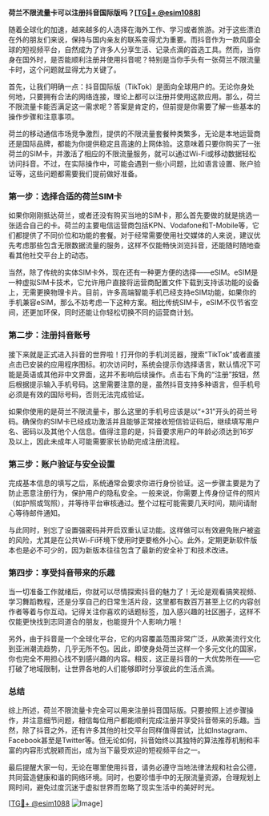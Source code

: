 **荷兰不限流量卡可以注册抖音国际版吗？[[TG💪+ @esim1088](https://t.me/s/esim1088)]**

随着全球化的加速，越来越多的人选择在海外工作、学习或者旅游。对于这些漂泊在外的朋友们来说，保持与国内亲友的联系变得尤为重要。而抖音作为一款风靡全球的短视频平台，自然成为了许多人分享生活、记录点滴的首选工具。然而，当你身在国外时，是否能顺利注册并使用抖音呢？特别是当你手头有一张荷兰不限流量卡时，这个问题就显得尤为关键了。

首先，让我们明确一点：抖音国际版（TikTok）是面向全球用户的。无论你身处何地，只要拥有合法的网络连接，理论上都可以注册并使用这款应用。那么，荷兰不限流量卡能否满足这一需求呢？答案是肯定的，但前提是你需要了解一些基本的操作步骤和注意事项。

荷兰的移动通信市场竞争激烈，提供的不限流量套餐种类繁多，无论是本地运营商还是国际品牌，都能为你提供稳定且高速的上网体验。这意味着只要你购买了一张荷兰的SIM卡，并激活了相应的不限流量服务，就可以通过Wi-Fi或移动数据轻松访问抖音。不过，在实际操作中，可能会遇到一些小问题，比如语言设置、账户验证等，这些问题都需要我们提前做好准备。

### **第一步：选择合适的荷兰SIM卡**

如果你刚刚抵达荷兰，或者还没有购买当地的SIM卡，那么首先要做的就是挑选一张适合自己的卡。荷兰的主要电信运营商包括KPN、Vodafone和T-Mobile等，它们都提供了不同价位和功能的套餐。对于经常需要使用社交媒体的人来说，建议优先考虑那些包含无限数据流量的服务，这样不仅能畅快浏览抖音，还能随时随地查看其他社交平台上的动态。

当然，除了传统的实体SIM卡外，现在还有一种更方便的选择——eSIM。eSIM是一种虚拟SIM卡技术，它允许用户直接将运营商配置文件下载到支持该功能的设备上，无需更换物理卡片。目前，许多高端智能手机已经支持eSIM功能，如果你的手机兼容eSIM，那么不妨考虑一下这种方案。相比传统SIM卡，eSIM不仅节省空间，还更加环保，同时还能让你轻松切换不同的运营商计划。

### **第二步：注册抖音账号**

接下来就是正式进入抖音的世界啦！打开你的手机浏览器，搜索“TikTok”或者直接点击已安装的应用程序图标。初次访问时，系统会提示你选择语言，默认情况下可能是英语或其他非中文界面，这并不影响后续操作。点击右下角的“注册”按钮，然后根据提示输入手机号码。这里需要注意的是，虽然抖音支持多种语言，但手机号必须是有效的国际号码，否则无法完成验证。

如果你使用的是荷兰不限流量卡，那么这里的手机号应该是以“+31”开头的荷兰号码。确保你的SIM卡已经成功激活并且能够正常接收短信验证码后，继续填写用户名、密码以及其他个人信息。值得注意的是，抖音要求用户的年龄必须达到16岁及以上，因此未成年人可能需要家长协助完成注册流程。

### **第三步：账户验证与安全设置**

完成基本信息的填写之后，系统通常会要求你进行身份验证。这一步骤主要是为了防止恶意注册行为，保护用户的隐私安全。一般来说，你需要上传身份证件的照片（如护照或驾照），并等待平台审核通过。整个过程可能需要几天时间，期间请耐心等待邮件通知。

与此同时，别忘了设置强密码并开启双重认证功能。这样做可以有效避免账户被盗的风险，尤其是在公共Wi-Fi环境下使用时更要格外小心。此外，定期更新软件版本也是必不可少的，因为新版本往往包含了最新的安全补丁和技术改进。

### **第四步：享受抖音带来的乐趣**

当一切准备工作就绪后，你就可以尽情探索抖音的魅力了！无论是观看搞笑视频、学习舞蹈教程，还是分享自己的日常生活片段，这里都有数百万甚至上亿的内容创作者等着与你互动。记得关注你喜欢的话题标签，加入感兴趣的社区圈子，这样不仅能更快找到志同道合的朋友，也能提升个人影响力哦！

另外，由于抖音是一个全球化平台，它的内容覆盖范围非常广泛，从欧美流行文化到亚洲潮流趋势，几乎无所不包。因此，即使身处荷兰这样一个多元文化的国家，你也完全不用担心找不到感兴趣的内容。相反，这正是抖音的一大优势所在——它打破了地域限制，让世界各地的人们能够即时分享彼此的生活点滴。

### **总结**

综上所述，荷兰不限流量卡完全可以用来注册抖音国际版。只要按照上述步骤操作，并注意细节问题，相信每位用户都能顺利完成注册并享受抖音带来的乐趣。当然，除了抖音之外，还有许多其他的社交平台同样值得尝试，比如Instagram、Facebook甚至是Twitter等。但无论如何，抖音始终以其独特的算法推荐机制和丰富的内容形式脱颖而出，成为当下最受欢迎的短视频平台之一。

最后提醒大家一句，无论在哪里使用抖音，请务必遵守当地法律法规和社会公德，共同营造健康和谐的网络环境。同时，也要珍惜手中的无限流量资源，合理规划上网时间，避免过度沉迷于虚拟世界而忽略了现实生活中的美好时光。

[[TG💪+ @esim1088](https://t.me/s/esim1088) ![Image](https://i.postimg.cc/4NQfJmqS/Snipaste-2025-05-13-00-14-12.png)]